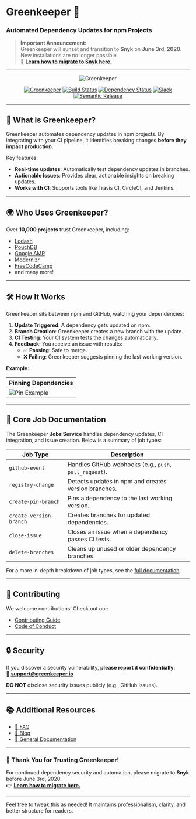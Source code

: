 # Greenkeeper 🌱  
### Automated Dependency Updates for npm Projects  

> **Important Announcement:**  
> Greenkeeper will sunset and transition to **Snyk** on **June 3rd, 2020**. New installations are no longer possible.  
> 🚀 **[Learn how to migrate to Snyk here.](https://greenkeeper.io)**  

---

<div align="center">
  <img src="https://user-images.githubusercontent.com/391124/36849148-8a73f484-1d63-11e8-8f2b-d7ffa940cb31.jpg" alt="Greenkeeper" />
</div>

<p align="center">
  <a href="https://greenkeeper.io/"><img src="https://badges.greenkeeper.io/greenkeeperio/greenkeeper.svg" alt="Greenkeeper"></a>
  <a href="https://travis-ci.org/greenkeeperio/greenkeeper"><img src="https://travis-ci.org/greenkeeperio/greenkeeper.svg?branch=master" alt="Build Status"></a>
  <a href="https://david-dm.org/greenkeeperio/greenkeeper/master"><img src="https://david-dm.org/greenkeeperio/greenkeeper/master.svg" alt="Dependency Status"></a>
  <a href="https://greenkeeper-slack.herokuapp.com/"><img src="https://greenkeeper-slack.herokuapp.com/badge.svg" alt="Slack"></a>
  <a href="https://github.com/semantic-release/semantic-release"><img src="https://img.shields.io/badge/%20%20%F0%9F%93%A6%F0%9F%9A%80-semantic--release-e10079.svg" alt="Semantic Release"></a>
</p>

---

## 🚀 What is Greenkeeper?

Greenkeeper automates dependency updates in npm projects. By integrating with your CI pipeline, it identifies breaking changes **before they impact production**.  

Key features:  
- **Real-time updates**: Automatically test dependency updates in branches.  
- **Actionable Issues**: Provides clear, actionable insights on breaking updates.  
- **Works with CI**: Supports tools like Travis CI, CircleCI, and Jenkins.  

---

## 🌍 Who Uses Greenkeeper?

Over **10,000 projects** trust Greenkeeper, including:  
- [Lodash](https://lodash.com)  
- [PouchDB](https://pouchdb.com/)  
- [Google AMP](https://github.com/ampproject/amphtml)  
- [Modernizr](https://modernizr.com)  
- [FreeCodeCamp](https://freecodecamp.org)  
- and many more!  

---

## 🛠 How It Works  

Greenkeeper sits between npm and GitHub, watching your dependencies:  

1. **Update Triggered**: A dependency gets updated on npm.  
2. **Branch Creation**: Greenkeeper creates a new branch with the update.  
3. **CI Testing**: Your CI system tests the changes automatically.  
4. **Feedback**: You receive an issue with results:  
   - ✅ **Passing**: Safe to merge.  
   - ❌ **Failing**: Greenkeeper suggests pinning the last working version.  

**Example:**  

| **Pinning Dependencies** |  
| --- |  
| ![Pin Example](https://cdn-images-1.medium.com/max/1600/0*T11jS2wNKlbQVbgC.) |  

---

## 📝 Core Job Documentation  

The Greenkeeper **Jobs Service** handles dependency updates, CI integration, and issue creation. Below is a summary of job types:  

| Job Type                     | Description                                                   |  
| ---------------------------- | ------------------------------------------------------------- |  
| `github-event`               | Handles GitHub webhooks (e.g., `push`, `pull_request`).       |  
| `registry-change`            | Detects updates in npm and creates version branches.          |  
| `create-pin-branch`          | Pins a dependency to the last working version.                |  
| `create-version-branch`      | Creates branches for updated dependencies.                    |  
| `close-issue`                | Closes an issue when a dependency passes CI tests.            |  
| `delete-branches`            | Cleans up unused or older dependency branches.                |  

For a more in-depth breakdown of job types, see the [full documentation](#jobs-service-documentation).  

---

## 🤝 Contributing  

We welcome contributions! Check out our:  
- [Contributing Guide](https://github.com/greenkeeperio/greenkeeper/blob/master/CONTRIBUTING.md)  
- [Code of Conduct](https://greenkeeper.io)  

---

## 🔒 Security  

If you discover a security vulnerability, **please report it confidentially**:  
📧 **support@greenkeeper.io**  

**DO NOT** disclose security issues publicly (e.g., GitHub Issues).  

---

## 📚 Additional Resources  

- [📘 FAQ](https://greenkeeper.io/faq.html)  
- [📝 Blog](https://blog.greenkeeper.io/)  
- [📄 General Documentation](https://greenkeeper.io/docs.html)  

---

### 💚 Thank You for Trusting Greenkeeper!  

For continued dependency security and automation, please migrate to **Snyk** before June 3rd, 2020.  
👉 **[Learn how to migrate here.](https://greenkeeper.io)**  

---

Feel free to tweak this as needed! It maintains professionalism, clarity, and better structure for readers.
